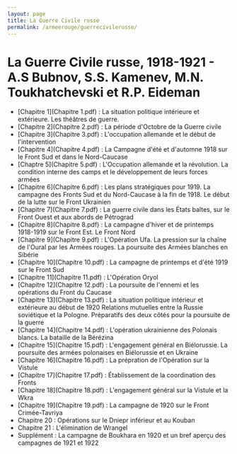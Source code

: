 ```yaml
---
layout: page
title: La Guerre Civile russe
permalink: /armeerouge/guerrecivilerusse/
---
```


# La Guerre Civile russe, 1918-1921 - A.S Bubnov, S.S. Kamenev, M.N. Toukhatchevski et R.P. Eideman
- [Chapitre 1](Chapitre 1.pdf) : La situation politique intérieure et extérieure. Les théâtres de guerre.
- [Chapitre 2](Chapitre 2.pdf) : La période d'Octobre de la Guerre civile
- [Chapitre 3](Chapitre 3.pdf) : L'occupation allemande et le début de l'intervention
- [Chapitre 4](Chapitre 4.pdf) : La Campagne d'été et d'automne 1918 sur le Front Sud et dans le Nord-Caucase
- [Chaptre 5](Chapitre 5.pdf) : L'Occupation allemande et la révolution. La condition interne des camps et le développement de leurs forces armées
- [Chapitre 6](Chapitre 6.pdf) : Les plans stratégiques pour 1919. La campagne des Fronts Sud et du Nord-Caucase à la fin de 1918. Le début de la lutte sur le Front Ukrainien
- [Chapitre 7](Chapitre 7.pdf) : La guerre civile dans les États baltes, sur le Front Ouest et aux abords de Pétrograd
- [Chapitre 8](Chapitre 8.pdf) : La campagne d'hiver et de printemps 1918-1919 sur le Front Est. Le Front Nord
- [Chapitre 9](Chapitre 9.pdf) : L'Opération Ufa. La pression sur la chaîne de l'Oural par les Armées rouges. La poursuite des Armées blanches en Sibérie
- [Chapitre 10](Chapitre 10.pdf) : La campagne de printemps et d'été 1919 sur le Front Sud
- [Chapitre 11](Chapitre 11.pdf) : L'Opération Oryol
- [Chapitre 12](Chapitre 12.pdf) : La poursuite de l'ennemi et les opérations du Front du Caucase
- [Chapitre 13](Chapitre 13.pdf) : La situation politique intérieur et extérieure au début de 1920 Relations mutuelles entre la Russie soviétique et la Pologne. Préparatifs des deux côtés pour la poursuite de la guerre
- [Chapitre 14](Chapitre 14.pdf) : L'opération ukrainienne des Polonais blancs. La bataille de la Bérézina
- [Chapitre 15](Chapitre 15.pdf) : L'engagement général en Biélorussie. La poursuite des armées polonaises en Biélorussie et en Ukraine
- [Chapitre 16](Chapitre 16.pdf) : La prépration de l'Opération sur la Vistule
- [Chapitre 17](Chapitre 17.pdf) : Établissement de la coordination des Fronts
- [Chapitre 18](Chapitre 18.pdf) : L'engagement général sur la Vistule et la Wkra
- [Chapitre 19](Chapitre 19.pdf) : La campagne de 1920 sur le Front Crimée-Tavriya
- Chapitre 20 : Opérations sur le Dniepr inférieur et au Kouban
- Chapitre 21 : L'élimination de Wrangel
- Supplément : La campagne de Boukhara en 1920 et un bref aperçu des campagnes de 1921 et 1922
  
 
